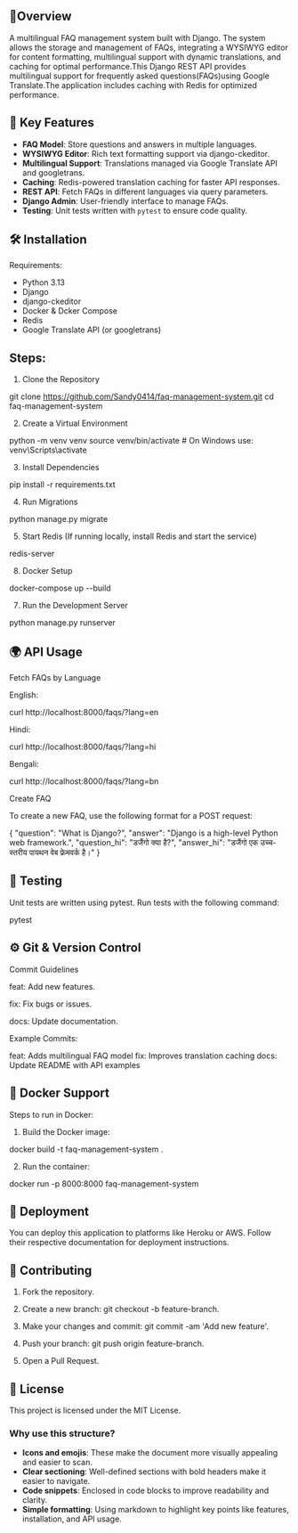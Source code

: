 ## 📖Overview

A multilingual FAQ management system built with Django. The system allows the storage and management of FAQs, integrating a WYSIWYG editor for content formatting,
multilingual support with dynamic translations, and caching for optimal performance.This Django REST API provides multilingual support for frequently asked questions(FAQs)using Google
Translate.The application includes caching with Redis for optimized performance.

## 🎯 Key Features
- **FAQ Model**: Store questions and answers in multiple languages.
- **WYSIWYG Editor**: Rich text formatting support via django-ckeditor.
- **Multilingual Support**: Translations managed via Google Translate API and googletrans.
- **Caching**: Redis-powered translation caching for faster API responses.
- **REST API**: Fetch FAQs in different languages via query parameters.
- **Django Admin**: User-friendly interface to manage FAQs.
- **Testing**: Unit tests written with `pytest` to ensure code quality.


## 🛠️ Installation 
Requirements:
- Python 3.13
- Django
- django-ckeditor
- Docker & Dcker Compose
- Redis
- Google Translate API (or googletrans)

## Steps: 

1. Clone the Repository

git clone https://github.com/Sandy0414/faq-management-system.git 
cd faq-management-system

2. Create a Virtual Environment

python -m venv venv 
source venv/bin/activate  # On Windows use: venv\Scripts\activate

3. Install Dependencies

pip install -r requirements.txt

4. Run Migrations

python manage.py migrate

5. Start Redis (If running locally, install Redis and start the service)

redis-server

8. Docker Setup 

docker-compose up --build

7. Run the Development Server

python manage.py runserver

## 🌍 API Usage

Fetch FAQs by Language

English:

curl http://localhost:8000/faqs/?lang=en

Hindi:

curl http://localhost:8000/faqs/?lang=hi

Bengali:

curl http://localhost:8000/faqs/?lang=bn


Create FAQ

To create a new FAQ, use the following format for a POST request:

{
  "question": "What is Django?",
  "answer": "Django is a high-level Python web framework.",
  "question_hi": "डजैंगो क्या है?",
  "answer_hi": "डजैंगो एक उच्च-स्तरीय पायथन वेब फ्रेमवर्क है।"
}

## 🧪 Testing

Unit tests are written using pytest. Run tests with the following command:

pytest


## ⚙️ Git & Version Control

Commit Guidelines

feat: Add new features.

fix: Fix bugs or issues.

docs: Update documentation.


Example Commits:

feat: Adds multilingual FAQ model
fix: Improves translation caching
docs: Update README with API examples


## 🐳 Docker Support

Steps to run in Docker:

1. Build the Docker image:

docker build -t faq-management-system .


2. Run the container:

docker run -p 8000:8000 faq-management-system


## 🚀 Deployment

You can deploy this application to platforms like Heroku or AWS. Follow their respective documentation for deployment instructions.

## 🤝 Contributing

1. Fork the repository.

2. Create a new branch: git checkout -b feature-branch.

3. Make your changes and commit: git commit -am 'Add new feature'.

4. Push your branch: git push origin feature-branch.

5. Open a Pull Request.
   

## 📜 License

This project is licensed under the MIT License.


### Why use this structure?
- **Icons and emojis**: These make the document more visually appealing and easier to scan.
- **Clear sectioning**: Well-defined sections with bold headers make it easier to navigate.
- **Code snippets**: Enclosed in code blocks to improve readability and clarity.
- **Simple formatting**: Using markdown to highlight key points like features, installation, and API usage.


